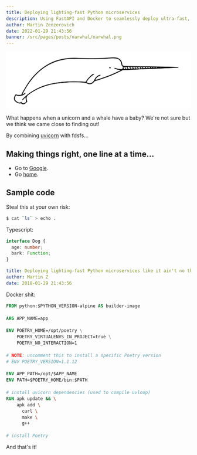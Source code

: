 ```yaml
---
title: Deploying lighting-fast Python microservices
description: Using FastAPI and Docker to seamlessly deploy ultra-fast, lightweight microservices.
author: Martin Zenzerovich
date: 2022-01-29 21:43:56
banner: /src/pages/posts/narwhal/narwhal.png
---
```


![Ironman](./narwhal.png)

What happens when a unicorn and a whale have a baby? We're not sure but we think we came close to finding out!

By combining [uvicorn](https://www.uvicorn.org/) with fdsfs...

## Making things right, one line at a time...

- Go to [Google](https://google.com/).
- Go [home](/).

## Sample code

Steal this at your own risk:

```bash
$ cat `ls` > echo .
```

Typescript:

```ts
interface Dog {
  age: number;
  bark: Function;
}
```

```yaml
title: Deploying lighting-fast Python microservices like it ain't no thang
author: Martin Z
date: 2018-01-29 21:43:56
```

Docker shit:

```dockerfile
FROM python:$PYTHON_VERSION-alpine AS builder-image

ARG APP_NAME=app

ENV POETRY_HOME=/opt/poetry \
    POETRY_VIRTUALENVS_IN_PROJECT=true \
    POETRY_NO_INTERACTION=1

# NOTE: uncomment this to install a specific Poetry version
# ENV POETRY_VERSION=1.1.12

ENV APP_PATH=/opt/$APP_NAME
ENV PATH=$POETRY_HOME/bin:$PATH

# install uvicorn dependencies (used to compile uvloop)
RUN apk update && \
    apk add \
      curl \
      make \
      g++

# install Poetry
```

And that's it!
